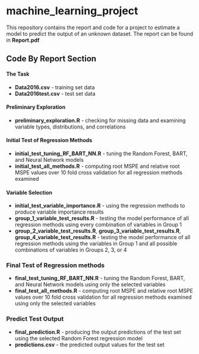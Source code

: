 # machine_learning_project
This repository contains the report and code for a project to estimate a model to predict the output of an unknown dataset. The report can be found in **Report.pdf**

## Code By Report Section
#### The Task
- **Data2016.csv** - training set data
- **Data2016test.csv** - test set data

#### Preliminary Exploration
- **preliminary_exploration.R** - checking for missing data and examining variable types, distributions, and correlations

#### Initial Test of Regression Methods
- **initial_test_tuning_RF_BART_NN.R** - tuning the Random Forest, BART, and Neural Network models
- **initial_test_all_methods.R** - computing root MSPE and relative root MSPE values over 10 fold cross validation for all regression methods examined

#### Variable Selection
- **initial_test_variable_importance.R** - using the regression methods to produce variable importance results
- **group_1_variable_test_results.R** - testing the model performance of all regression methods using every combination of variables in Group 1
- **group_2_variable_test_results.R**, **group_3_variable_test_results.R**, **group_4_variable_test_results.R** - testing the model performance of all regression methods using the variables in Group 1 and all possible combinations of variables in Groups 2, 3, or 4

### Final Test of Regression methods
- **final_test_tuning_RF_BART_NN.R** - tuning the Random Forest, BART, and Neural Network models using only the selected variables
- **final_test_all_methods.R** - computing root MSPE and relative root MSPE values over 10 fold cross validation for all regression methods examined using only the selected variables

### Predict Test Output
- **final_prediction.R** - producing the output predictions of the test set using the selected Random Forest regression model
- **predictions.csv** - the predicted output values for the test set

